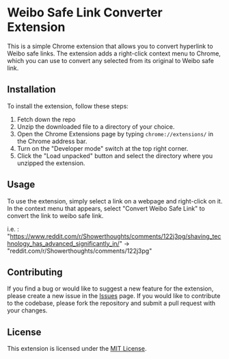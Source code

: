 # Weibo Safe Link Converter Extension

This is a simple Chrome extension that allows you to convert hyperlink to Weibo safe links. The extension adds a right-click context menu to Chrome, which you can use to convert any selected from its original to Weibo safe link.

## Installation

To install the extension, follow these steps:

1. Fetch down the repo
2. Unzip the downloaded file to a directory of your choice.
3. Open the Chrome Extensions page by typing `chrome://extensions/` in the Chrome address bar.
4. Turn on the "Developer mode" switch at the top right corner.
5. Click the "Load unpacked" button and select the directory where you unzipped the extension.

## Usage

To use the extension, simply select a link on a webpage and right-click on it. In the context menu that appears, select "Convert Weibo Safe Link" to convert the link to weibo safe link.

i.e. : "https://www.reddit.com/r/Showerthoughts/comments/122j3pg/shaving_technology_has_advanced_significantly_in/" -> "reddit.com/r/Showerthoughts/comments/122j3pg"

## Contributing

If you find a bug or would like to suggest a new feature for the extension, please create a new issue in the [Issues](https://github.com/wnykuang/weiboLinkConvert/issues) page. If you would like to contribute to the codebase, please fork the repository and submit a pull request with your changes.

## License

This extension is licensed under the [MIT License](LICENSE).

